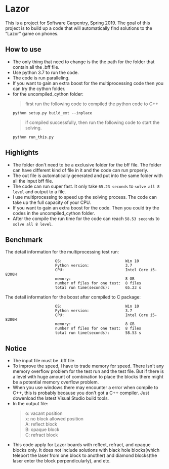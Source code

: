 # Lazor
This is a project for Software Carpentry, Spring 2019.
The goal of this project is to build up a code that will automatically find solutions to the “Lazor” game on phones.
## How to use
* The only thing that need to change is the the path for the folder that contain all the .bff file.<br>
* Use python 3.7 to run the code.
* The code is run paralleling.
* If you want to gain an extra boost for the multiprocessing code then you can try the cython folder.
* for the uncompiled_cython folder:
  > first run the following code to compiled the python code to C++
  ```
  python setup.py build_ext --inplace
  ```
  >if compiled successfully, then run the following code to start the solving.
  ```
  python run_this.py
  ```
## Highlights
* The folder don't need to be a exclusive folder for the bff file. The folder can have different kind of file in it and the code can run properly.<br>
* The out file is automatically generated and put into the same folder with all the input bff file.<br>
* The code can run super fast. It only take `65.23 seconds` to `solve all 8 level` and output to a file.
* I use multiprocessing to speed up the solving process. The code can take up the full capacity of your CPU.
* If you want to gain an extra boost for the code. Then you could try the codes in the uncompiled_cython folder.
* After the compile the run time for the code can reach `58.53 seconds` to `solve all 8 level`.         
## Benchmark
The detail information for the multiprocessing test run:<br>
   
                          OS:                            Win 10
                          Python version:                3.7
                          CPU:                           Intel Core i5-8300H
                          memory:                        8 GB
                          number of files for one test:  8 files
                          total run time(seconds):       65.23 s
The detail information for the boost after compiled to C package:<br>
   
                          OS:                            Win 10
                          Python version:                3.7
                          CPU:                           Intel Core i5-8300H
                          memory:                        8 GB
                          number of files for one test:  8 files
                          total run time(seconds):       58.53 s
                          


## Notice
* The input file must be .bff file.
* To improve the speed, I have to trade memory for speed. There isn't any memory overflow problem for the test run and the test file. But if there is a level with huge amount of combination to place the blocks there might be a potential memory overflow problem.
* When you use windows there may encounter a error when compile to C++, this is probably because you don't got a C++ compiler. Just dowenload the latest Visual Studio build tools.
* In the output file:<br>
  > o: vacant position<br>
  > x: no block allowed position<br>
  > A: reflect block<br>
  > B: opaque block<br>
  > C: refract block<br>
* This code apply for Lazor boards with reflect, refract, and opaque blocks only. It does not include solutions with black hole blocks(which teleport the laser from one block to another) and diamond blocks(the laser enter the block perpendicularly), and etc.
